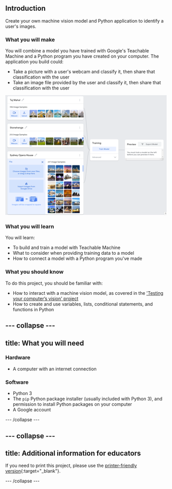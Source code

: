 ## Introduction

Create your own machine vision model and Python application to identify a user's images.


### What you will make
You will combine a model you have trained with Google's Teachable Machine and a Python program you have created on your computer. The application you build could:

 + Take a picture with a user's webcam and classify it, then share that classification with the user
 + Take an image file provided by the user and classify it, then share that classification with the user

![The teachable machine user interfact, with classes for the Taj Mahal, Stonehenge, and the Sydney Opera House shown.](images/3_classes.png)

### What you will learn
You will learn:
 + To build and train a model with Teachable Machine
 + What to consider when providing training data to a model
 + How to connect a model with a Python program you've made

### What you should know
To do this project, you should be familiar with:
 + How to interact with a machine vision model, as covered in the ['Testing your computer’s vision' project](https://projects.raspberrypi.org/en/projects/testing-your-computers-vision)
 + How to create and use variables, lists, conditional statements, and functions in Python

--- collapse ---
---
title: What you will need
---
### Hardware

+ A computer with an internet connection

### Software

+ Python 3
+ The `pip` Python package installer (usually included with Python 3), and permission to install Python packages on your computer
+ A Google account

--- /collapse ---

--- collapse ---
---
title: Additional information for educators
---

If you need to print this project, please use the [printer-friendly version](https://projects.raspberrypi.org/en/projects/amazing-image-identifier/print){:target="_blank"}.

--- /collapse ---
